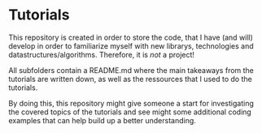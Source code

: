# Tutorials
This repository is created in order to store the code, that I have (and will) develop in order to familiarize myself with new librarys, technologies and datastructures/algorithms. Therefore, it is _not_ a project!

All subfolders contain a README.md where the main takeaways from the tutorials are written down, as well as the ressources that I used to do the tutorials. 

By doing this, this repository might give someone a start for investigating the covered topics of the tutorials and see might some additional coding examples that can help build up a better understanding.  